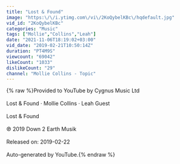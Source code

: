 ```yaml
---
title: "Lost & Found"
image: "https:\/\/i.ytimg.com\/vi\/2KoQybelKBc\/hqdefault.jpg"
vid_id: "2KoQybelKBc"
categories: "Music"
tags: ["Mollie","Collins","Leah"]
date: "2021-11-06T18:19:02+03:00"
vid_date: "2019-02-21T10:50:14Z"
duration: "PT4M9S"
viewcount: "69042"
likeCount: "1033"
dislikeCount: "29"
channel: "Mollie Collins - Topic"
---
```

{% raw %}Provided to YouTube by Cygnus Music Ltd<br /><br />Lost &amp; Found · Mollie Collins · Leah Guest<br /><br />Lost &amp; Found<br /><br />℗ 2019 Down 2 Earth Musik<br /><br />Released on: 2019-02-22<br /><br />Auto-generated by YouTube.{% endraw %}
